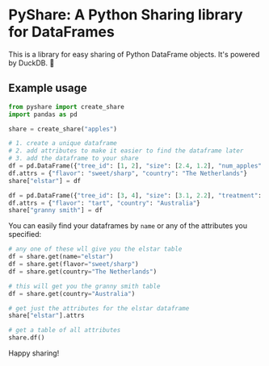 # PyShare: A Python Sharing library for DataFrames

This is a library for easy sharing of Python DataFrame objects. It's powered by DuckDB. 🦆

## Example usage

```python
from pyshare import create_share
import pandas as pd

share = create_share("apples")

# 1. create a unique dataframe
# 2. add attributes to make it easier to find the dataframe later
# 3. add the dataframe to your share
df = pd.DataFrame({"tree_id": [1, 2], "size": [2.4, 1.2], "num_apples": [234, 123], "harvest": ["plentiful", "sparse"]})
df.attrs = {"flavor": "sweet/sharp", "country": "The Netherlands"}
share["elstar"] = df

df = pd.DataFrame({"tree_id": [3, 4], "size": [3.1, 2.2], "treatment": ["irrigated", "non-irrigated"], "bud_percentage": [93.1, 87.3]})
df.attrs = {"flavor": "tart", "country": "Australia"}
share["granny smith"] = df
```

You can easily find your dataframes by `name` or any of the attributes you specified:

```python
# any one of these wll give you the elstar table
df = share.get(name="elstar")
df = share.get(flavor="sweet/sharp")
df = share.get(country="The Netherlands")

# this will get you the granny smith table
df = share.get(country="Australia")

# get just the attributes for the elstar dataframe
share["elstar"].attrs

# get a table of all attributes
share.df()
```

Happy sharing!
